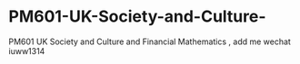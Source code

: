 # PM601-UK-Society-and-Culture-
PM601 UK Society and Culture  and Financial Mathematics , add me wechat iuww1314
